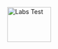 <img src="https://www.cpsc.gov/s3fs-public/Labs_TestingAndCertification_Card.png" 
     alt="Labs Test" 
     style="width:100px; height:80px;">
